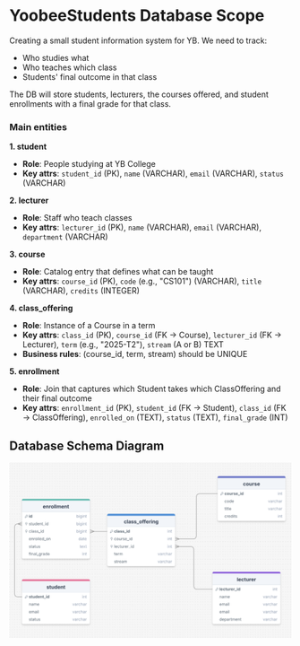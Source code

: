 # YoobeeStudents Database Scope

Creating a small student information system for YB. We need to track: 
- Who studies what
- Who teaches which class 
- Students' final outcome in that class

The DB will store students, lecturers, the courses offered, and student enrollments with a final grade for that class. 

### Main entities 

**1. student**
- **Role**: People studying at YB College
- **Key attrs**: `student_id` (PK), `name` (VARCHAR), `email` (VARCHAR), `status` (VARCHAR)

**2. lecturer**
- **Role**: Staff who teach classes
- **Key attrs**: `lecturer_id` (PK), `name` (VARCHAR), `email` (VARCHAR), `department` (VARCHAR)

**3. course**
- **Role**: Catalog entry that defines what can be taught
- **Key attrs**: `course_id` (PK), `code` (e.g., "CS101") (VARCHAR), `title` (VARCHAR), `credits` (INTEGER)

**4. class_offering**
- **Role**: Instance of a Course in a term
- **Key attrs**: `class_id` (PK), `course_id` (FK → Course), `lecturer_id` (FK → Lecturer), `term` (e.g., "2025-T2"), `stream` (A or B) TEXT
- **Business rules**: (course_id, term, stream) should be UNIQUE

**5. enrollment**
- **Role**: Join that captures which Student takes which ClassOffering and their final outcome
- **Key attrs**: `enrollment_id` (PK), `student_id` (FK → Student), `class_id` (FK → ClassOffering), `enrolled_on` (TEXT), `status` (TEXT), `final_grade` (INT)

## Database Schema Diagram

![Yoobee Students Database Schema](/assets/yoobee_students_diagram.png)